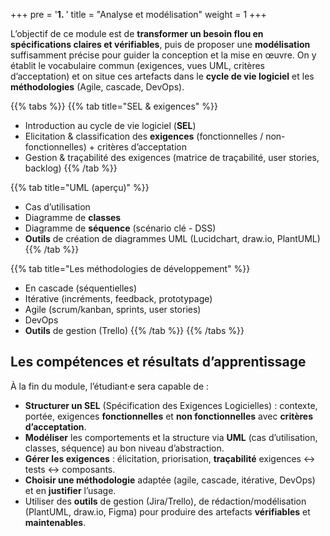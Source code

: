 +++
pre = '<b>1. </b>'
title = "Analyse et modélisation"
weight = 1
+++

L’objectif de ce module est de **transformer un besoin flou en spécifications claires et vérifiables**, puis de proposer une **modélisation** suffisamment précise pour guider la conception et la mise en œuvre. On y établit le vocabulaire commun (exigences, vues UML, critères d’acceptation) et on situe ces artefacts dans le **cycle de vie logiciel** et les **méthodologies** (Agile, cascade, DevOps).

{{% tabs %}}
  {{% tab title="SEL & exigences" %}}
  - Introduction au cycle de vie logiciel (**SEL**)
  - Elicitation & classification des **exigences** (fonctionnelles / non-fonctionnelles) + critères d’acceptation
  - Gestion & traçabilité des exigences (matrice de traçabilité, user stories, backlog) 
  {{% /tab %}}

  {{% tab title="UML (aperçu)" %}}
  - Cas d’utilisation
  - Diagramme de **classes**
  - Diagramme de **séquence** (scénario clé - DSS)  
  - **Outils** de création de diagrammes UML (Lucidchart, draw.io, PlantUML)
  {{% /tab %}}

  {{% tab title="Les méthodologies de développement" %}} 
  - En cascade (séquentielles)
  - Itérative (incréments, feedback, prototypage)
  - Agile (scrum/kanban, sprints, user stories)
  - DevOps
  - **Outils** de gestion (Trello)
  {{% /tab %}}
{{% /tabs %}}


## Les compétences et résultats d’apprentissage
À la fin du module, l’étudiant·e sera capable de :
- **Structurer un SEL** (Spécification des Exigences Logicielles) : contexte, portée, exigences **fonctionnelles** et **non fonctionnelles** avec **critères d’acceptation**.
- **Modéliser** les comportements et la structure via **UML** (cas d’utilisation, classes, séquence) au bon niveau d’abstraction.
- **Gérer les exigences** : élicitation, priorisation, **traçabilité** exigences ↔ tests ↔ composants.
- **Choisir une méthodologie** adaptée (agile, cascade, itérative, DevOps) et en **justifier** l’usage.
- Utiliser des **outils** de gestion (Jira/Trello), de rédaction/modélisation (PlantUML, draw.io, Figma) pour produire des artefacts **vérifiables** et **maintenables**.




